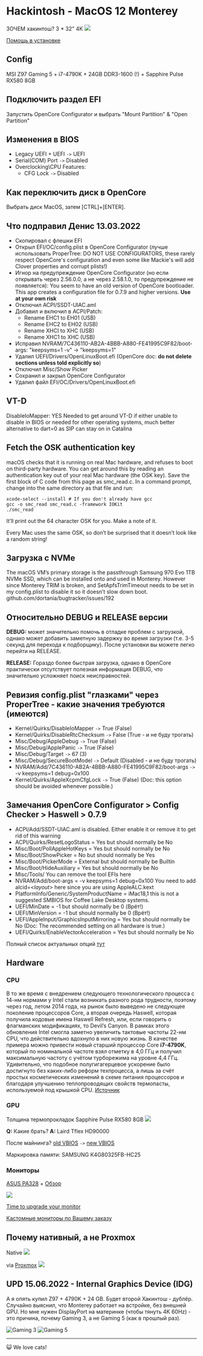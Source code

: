 # Hackintosh - MacOS 12 Monterey

ЗОЧЕМ хакинтош? 3 \* 32" 4K
![](./hardware/wow.jpg)

[Помощь в установке](https://baraholka.onliner.by/viewtopic.php?t=23550733)

## Config

MSI Z97 Gaming 5 + i7-4790K + 24GB DDR3-1600 (!) + Sapphire Pulse RX580 8GB

## Подключить раздел EFI

Запустить OpenCore Configurator и выбрать "Mount Partition" & "Open Partition"

## Изменения в BIOS

- Legacy UEFI + UEFI `->` UEFI
- Serial(COM) Port `->` Disabled
- Overclocking\CPU Features:
  - CFG Lock `->` Disabled

## Как переключить диск в OpenCore

Выбрать диск MacOS, затем [CTRL]+[ENTER].

## Что подправил Денис 13.03.2022

- Скопировал с флешки EFI
- Открыл EFI/OC/config.plist в OpenCore Configurator (лучше использовать ProperTree: DO NOT USE CONFIGURATORS, these rarely respect OpenCore's configuration and even some like Mackie's will add Clover properties and corrupt plists!)
- Игнор на предупреждение OpenCore Configurator (но если открывать через 2.56.0.0, а не через 2.58.1.0, то предупреждение не появляется): You seem to have an old version of OpenCore bootloader. This app creates a configuration file for 0.7.9 and higher versions. **Use at your own risk**
- Отключил ACPI/SSDT-UIAC.aml
- Добавил и включил в ACPI/Patch:
  - Rename EHC1 to EH01 (USB)
  - Rename EHC2 to EH02 (USB)
  - Rename XHCI to XHC (USB)
  - Rename XHC1 to XHC (USB)
- Исправил NVRAM/7C436110-AB2A-4BBB-A880-FE41995C9F82/boot-args: "keepsyms=1 -v" -> "keepsyms=1"
- Удалил UEFI/Drivers/OpenLinuxBoot.efi (OpenCore doc: **do not delete sections unless told explicitly so**)
- Отключил Misc/Show Picker
- Сохранил и закрыл OpenCore Configurator
- Удалил файл EFI/OC/Drivers/OpenLinuxBoot.efi

## VT-D

DisableIoMapper: YES
Needed to get around VT-D if either unable to disable in BIOS or needed for other operating systems, much better alternative to dart=0 as SIP can stay on in Catalina

## Fetch the OSK authentication key

macOS checks that it is running on real Mac hardware, and refuses to boot on third-party hardware. You can get around this by reading an authentication key out of your real Mac hardware (the OSK key). Save the first block of C code from this page as smc_read.c. In a command prompt, change into the same directory as that file and run:

```
xcode-select --install # If you don't already have gcc
gcc -o smc_read smc_read.c -framework IOKit
./smc_read
```

It’ll print out the 64 character OSK for you. Make a note of it.

Every Mac uses the same OSK, so don’t be surprised that it doesn’t look like a random string!

## Загрузка с NVMe

The macOS VM’s primary storage is the passthrough Samsung 970 Evo 1TB NVMe SSD, which can be installed onto and used in Monterey. However since Monterey TRIM is broken, and SetApfsTrimTimeout needs to be set in my config.plist to disable it so it doesn’t slow down boot. github.com/dortania/bugtracker/issues/192

## Относительно DEBUG и RELEASE версии

**DEBUG:** может значительно помочь в отладке проблем с загрузкой, однако может добавить заметную задержку во время загрузки (т.е. 3-5 секунд для перехода к подборщику). После установки вы можете легко перейти на RELEASE.

**RELEASE:** Гораздо более быстрая загрузка, однако в OpenCore практически отсутствует полезная информация DEBUG, что значительно усложняет поиск неисправностей.

## Ревизия config.plist "глазками" через ProperTree - какие значения требуются (имеются)

- Kernel/Quirks/DisableIoMapper `->` True (False)
- Kernel/Quirks/DisableRtcChecksum `->` False (True - и не буду трогать)
- Misc/Debug/AppleDebug `->` True (False)
- Misc/Debug/ApplePanic `->` True (False)
- Misc/Debug/Target `->` 67 (3)
- Misc/Debug/SecureBootModel `->` Default (Disabled - и не буду трогать)
- NVRAM/Add/7C436110-AB2A-4BBB-A880-FE41995C9F82/boot-args `->` -v keepsyms=1 debug=0x100
- Kernel/Quirks/AppleXcpmCfgLock `->` True (False) (Doc: this option should be avoided whenever possible.)

## Замечания OpenCore Configurator > Config Checker > Haswell > 0.7.9

- ACPI/Add/SSDT-UIAC.aml is disabled. Either enable it or remove it to get rid of this warning
- ACPI/Quirks/ResetLogoStatus = Yes but should normally be No
- Misc/Boot/PollAppleHotKeys = Yes but should normally be No
- Misc/Boot/ShowPicker = No but should normally be Yes
- Misc/Boot/PickerMode = External but should normally be Builtin
- Misc/Boot/HideAuxiliary = Yes but should normally be No
- Misc/Tools/ You can remove the tool EFIs here
- NVRAM/Add/boot-args = -v keepsyms=1 debug=0x100 You need to add alcid=<_layout_\> here since you are using AppleALC.kext
- PlatformInfo/Generic/SystemProductName = iMac18,1 this is not a suggested SMBIOS for Coffee Lake Desktop systems.
- UEFI/MinDate = -1 but should normally be 0 (Врёт!)
- UEFI/MinVersion = -1 but should normally be 0 (Врёт!)
- UEFI/AppleInput/GraphicsInputMirroring = Yes but should normally be No (Doc: The recommended setting on all hardware is true.)
- UEFI/Quirks/EnableVectorAcceleration = Yes but should normally be No

Полный список актуальных опций [тут](https://dortania.github.io/docs/latest/Configuration.html)

## Hardware

### CPU

В то же время с внедрением следующего технологического процесса с 14-нм нормами у Intel стали возникать разного рода трудности, поэтому через год, летом 2014 года, на рынок было выведено не следующее поколение процессоров Core, а вторая очередь Haswell, которая получила кодовые имена Haswell Refresh, или, если говорить о флагманских модификациях, то Devil’s Canyon. В рамках этого обновления Intel смогла заметно увеличить тактовые частоты 22-нм CPU, что действительно вдохнуло в них новую жизнь. В качестве примера можно привести новый старший процессор Core **i7-4790K**, который по номинальной частоте взял отметку в 4,0 ГГц и получил максимальную частоту с учётом турборежима на уровне 4,4 ГГц. Удивительно, что подобное полугигагерцевое ускорение было достигнуто без каких-либо реформ техпроцесса, а лишь за счёт простых косметических изменений в схеме питания процессоров и благодаря улучшению теплопроводящих свойств термопасты, используемой под крышкой CPU. [Источник](https://3dnews.ru/969891/ot-sandy-bridge-do-coffee-lake-sravnivaem-sem-pokoleniy-intel-core-i7)

### GPU

Толщина термопрокладок Sapphire Pulse RX580 8GB
![](./hardware/SapphirePulseRX580.jpeg)

**Q:** Какие брать? **A:** Laird Tflex HD90000

После майнинга? [old VBIOS](./hardware/back.rom.zip) `->` [new VBIOS](https://www.techpowerup.com/vgabios/197002/sapphire-rx580-8192-171115)

Маркировка памяти: SAMSUNG K4G80325FB-HC25

### Мониторы

[ASUS PA328](./hardware/ASUS_PA328.pdf) + [Обзор](https://www.ixbt.com/monitor/asus-pa328q.shtml)

![](./hardware/disassembly_asus.jpeg)

[Time to upgrade your monitor](https://tonsky.me/blog/monitors/)

[Кастомные мониторы по Вашему заказу](https://www.avito.ru/moskva/tovary_dlya_kompyutera/kastomnye_monitory_po_vashemu_zakazu_1785645530)

## Почему нативный, а не Proxmox

Native
![](./hardware/native.jpeg)

via [Proxmox](./PROXMOX-SETUP.md)
![](./hardware/proxmox.jpeg)

## UPD 15.06.2022 - Internal Graphics Device (IDG)

А я опять купил Z97 + 4790K + 24 GB. Будет второй Хакинтош - дублёр. Случайно выяснил, что Monterey работает на встройке, без внешней GPU. Но мне нужен DisplayPort на материнке (чтобы тянуть 4K 60Hz) - это причина, почему Gaming 3, а не Gaming 5 (как в прошлый раз).

![Gaming 3](./hardware/Gaming3.png)
![Gaming 5](./hardware/Gaming5.png)

---

😺 We love cats!
